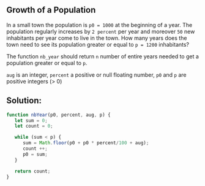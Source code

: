 
## Growth of a Population
In a small town the population is `p0 = 1000` at the beginning of a year. The population regularly increases by `2 percent` per year and moreover `50` new inhabitants per year come to live in the town. How many years does the town need to see its population greater or equal to `p = 1200` inhabitants?

The function `nb_year` should return `n` number of entire years needed to get a population greater or equal to `p`.

`aug` is an integer, `percent` a positive or null floating number, `p0` and `p` are positive integers (> 0)






## Solution:

```javascript
function nbYear(p0, percent, aug, p) {
   let sum = 0;
   let count = 0;

   while (sum < p) {
      sum = Math.floor(p0 + p0 * percent/100 + aug);
      count ++;
      p0 = sum;
   }

   return count;
}
```


